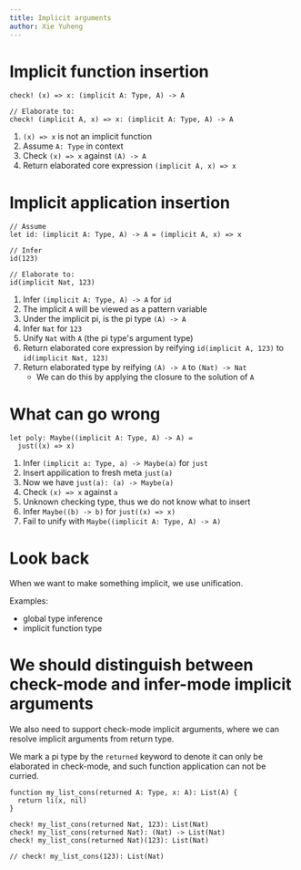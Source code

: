 ```yaml
---
title: Implicit arguments
author: Xie Yuheng
---
```


# Implicit function insertion

``` cicada
check! (x) => x: (implicit A: Type, A) -> A

// Elaborate to:
check! (implicit A, x) => x: (implicit A: Type, A) -> A
```

1. `(x) => x` is not an implicit function
2. Assume `A: Type` in context
3. Check `(x) => x` against `(A) -> A`
4. Return elaborated core expression `(implicit A, x) => x`

# Implicit application insertion

``` cicada
// Assume
let id: (implicit A: Type, A) -> A = (implicit A, x) => x

// Infer
id(123)

// Elaborate to:
id(implicit Nat, 123)
```

1. Infer `(implicit A: Type, A) -> A` for `id`
2. The implicit `A` will be viewed as a pattern variable
3. Under the implicit pi, is the pi type `(A) -> A`
3. Infer `Nat` for `123`
4. Unify `Nat` with `A` (the pi type's argument type)
6. Return elaborated core expression by reifying `id(implicit A, 123)` to `id(implicit Nat, 123)`
7. Return elaborated type by reifying `(A) -> A` to `(Nat) -> Nat`
   - We can do this by applying the closure to the solution of `A`

# What can go wrong

``` cicada counterexample
let poly: Maybe((implicit A: Type, A) -> A) =
  just((x) => x)
```

1. Infer `(implicit a: Type, a) -> Maybe(a)` for `just`
2. Insert appilication to fresh meta `just(a)`
3. Now we have `just(a): (a) -> Maybe(a)`
2. Check `(x) => x` against `a`
3. Unknown checking type, thus we do not know what to insert
3. Infer `Maybe((b) -> b)` for `just((x) => x)`
4. Fail to unify with `Maybe((implicit A: Type, A) -> A)`

# Look back

When we want to make something implicit, we use unification.

Examples:
- global type inference
- implicit function type

# We should distinguish between check-mode and infer-mode implicit arguments

We also need to support check-mode implicit arguments,
where we can resolve implicit arguments from return type.

We mark a pi type by the `returned` keyword
to denote it can only be elaborated in check-mode,
and such function application can not be curried.

``` cicada
function my_list_cons(returned A: Type, x: A): List(A) {
  return li(x, nil)
}

check! my_list_cons(returned Nat, 123): List(Nat)
check! my_list_cons(returned Nat): (Nat) -> List(Nat)
check! my_list_cons(returned Nat)(123): List(Nat)

// check! my_list_cons(123): List(Nat)
```
